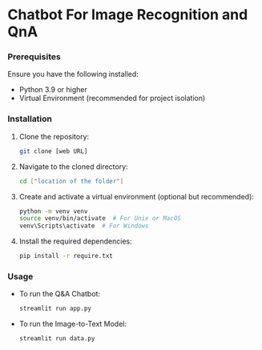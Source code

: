# Chatbot For Image Recognition and QnA
### Prerequisites

Ensure you have the following installed:
- Python 3.9 or higher
- Virtual Environment (recommended for project isolation)

### Installation

1. Clone the repository:

   ```bash
   git clone [web URL]
   ```

2. Navigate to the cloned directory:

   ```bash
   cd ["location of the folder"]
   ```

3. Create and activate a virtual environment (optional but recommended):

   ```bash
   python -m venv venv
   source venv/bin/activate  # For Unix or MacOS
   venv\Scripts\activate  # For Windows
   ```

4. Install the required dependencies:

   ```bash
   pip install -r require.txt
   ```

### Usage

- To run the Q&A Chatbot:

  ```bash
  streamlit run app.py
  ```

- To run the Image-to-Text Model:

  ```bash
  streamlit run data.py
  ```